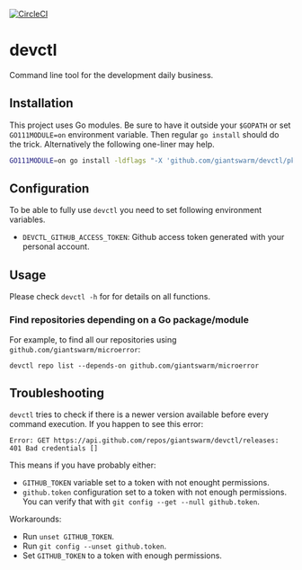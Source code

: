 [![CircleCI](https://circleci.com/gh/giantswarm/devctl.svg?style=shield&circle-token=5f432129bee4f3b1d8a875c5c2bf8aed0cda6bea)](https://circleci.com/gh/giantswarm/devctl)

# devctl

Command line tool for the development daily business.

## Installation

This project uses Go modules. Be sure to have it outside your `$GOPATH` or
set `GO111MODULE=on` environment variable. Then regular `go install` should do
the trick. Alternatively the following one-liner may help.

```sh
GO111MODULE=on go install -ldflags "-X 'github.com/giantswarm/devctl/pkg/project.gitSHA=$(git rev-parse HEAD)'" .
```

## Configuration

To be able to fully use `devctl` you need to set following environment variables.

- `DEVCTL_GITHUB_ACCESS_TOKEN`: Github access token generated with your
  personal account.

## Usage

Please check `devctl -h` for for details on all functions.

### Find repositories depending on a Go package/module

For example, to find all our repositories using `github.com/giantswarm/microerror`:

```
devctl repo list --depends-on github.com/giantswarm/microerror
```

## Troubleshooting

`devctl` tries to check if there is a newer version available before every command execution. If you happen to see this error:

```
Error: GET https://api.github.com/repos/giantswarm/devctl/releases: 401 Bad credentials []
```

This means if you have probably either:

- `GITHUB_TOKEN` variable set to a token with not enought permissions.
- `github.token` configuration set to a token with not enough permissions. You can verify that with `git config --get --null github.token`.

Workarounds:

- Run `unset GITHUB_TOKEN`.
- Run `git config --unset github.token`.
- Set `GITHUB_TOKEN` to a token with enough permissions.
